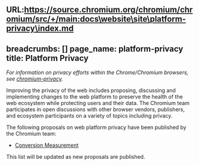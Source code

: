 URL:https://source.chromium.org/chromium/chromium/src/+/main:docs\website\site\platform-privacy\index.md
---
breadcrumbs: []
page_name: platform-privacy
title: Platform Privacy
---

*For information on privacy efforts within the Chrome/Chromium browsers, see
[chromium-privacy](/).*

Improving the privacy of the web includes proposing, discussing and implementing
changes to the web platform to preserve the health of the web ecosystem while
protecting users and their data. The Chromium team participates in open
discussions with other browser vendors, publishers, and ecosystem participants
on a variety of topics including privacy.

The following proposals on web platform privacy have been published by the
Chromium team:

*   [Conversion
            Measurement](https://github.com/csharrison/conversion-measurement-api)

This list will be updated as new proposals are published.
